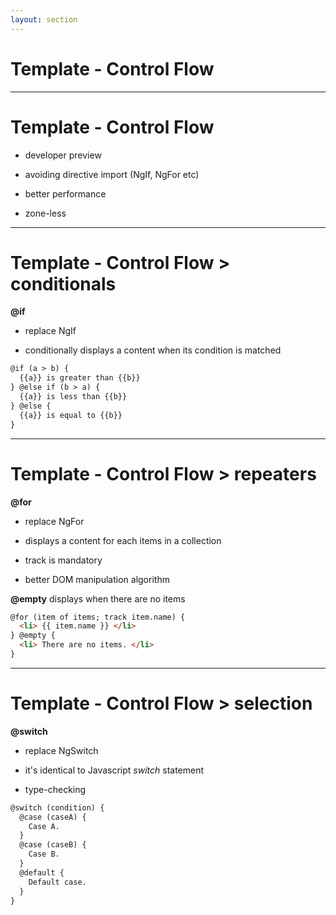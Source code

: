 ```yaml
---
layout: section
---
```


# Template - Control Flow

---

# Template - Control Flow

<v-clicks>

- developer preview

- avoiding directive import (NgIf, NgFor etc) 

- better performance

- zone-less

</v-clicks>

---

# Template - Control Flow > conditionals

**@if** 

<v-click>

- replace NgIf

- conditionally displays a content when its condition is matched

</v-click>

<v-click>

```html
@if (a > b) {
  {{a}} is greater than {{b}}
} @else if (b > a) {
  {{a}} is less than {{b}}
} @else {
  {{a}} is equal to {{b}}
}
```
</v-click>

---

# Template - Control Flow > repeaters

**@for** 

<v-click>

- replace NgFor

- displays a content for each items in a collection

- track is mandatory

- better DOM manipulation algorithm

</v-click>

<v-click>

**@empty** displays when there are no items 

</v-click>

<v-click>

```html
@for (item of items; track item.name) {
  <li> {{ item.name }} </li>
} @empty {
  <li> There are no items. </li>
}
```
</v-click>

---

# Template - Control Flow > selection

**@switch** 

<v-click>

- replace NgSwitch

- it's identical to Javascript *switch* statement

- type-checking

</v-click>
<v-click>

```html
@switch (condition) {
  @case (caseA) {
    Case A.
  }
  @case (caseB) {
    Case B.
  }
  @default {
    Default case.
  }
}
```

</v-click>
